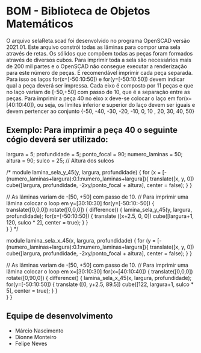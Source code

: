 # BOM - Biblioteca de Objetos Matemáticos

O arquivo selaReta.scad foi desenvolvido no programa OpenSCAD versão 2021.01.
Este arquivo constrói todas as lâminas para compor uma sela através de retas. Os sólidos que compõem todas as peças foram formados através de diversos cubos. Para imprimir toda a sela são necessários mais de 200 mil partes e o OpenSCAD não consegue executar a renderização para este número de peças.
É recomendável imprimir cada peça separada. Para isso os laços for(x=[-50:10:50]) e for(y=[-50:10:50]) devem indicar qual a peça deverá ser impressa. Cada eixo é composto por 11 peças e que no laço variam de [-50,+50] com passo de 10, que é a separação entre as peças. Para imprimir a peça 40 no eixo x deve-se colocar o laço em for(x=[40:10:40]), ou seja, os limites inferior e superior do laço devem ser iguais e devem pertencer ao conjunto {-50, -40, -30, -20, -10, 0, 10 , 20, 30, 40, 50}

## Exemplo: Para imprimir a peça 40 o seguinte cógio deverá ser utilizado:

largura = 5;
profundidade = 5;
ponto_focal = 90;
numero_laminas = 50;
altura = 90;
sulco = 25;    // Altura dos sulcos

/*
module lamina_sela_y_45(y, largura, profundidade) {
    for (x = [-(numero_laminas+largura):0.1:numero_laminas+largura]){
        translate([x, y, 0])
        cube([largura, profundidade, -2*x*y/ponto_focal + altura], center = false);
    }
}


// As lâminas variam de -[50, +50] com passo de 10.
// Para imprimir uma lâmina colocar o loop em y=[30:10:30]
for(y=[-50:10:-50]) {
    translate([0,0,0]) rotate([0,0,0]) {
        difference() {
            lamina_sela_y_45(y, largura, profundidade);
            for(x=[-50:10:50]) {
                translate ([x+2.5, 0, 0])
                cube([largura+1, 120, sulco * 2], center = true);
            }
        }    
    }
}
*/

module lamina_sela_x_45(x, largura, profundidade) {
    for (y = [-(numero_laminas+largura):0.1:numero_laminas+largura]){
        translate([x, y, 0])
        cube([largura, profundidade, -2*x*y/ponto_focal + altura], center = false);
    }
}


// As lâminas variam de -[50, +50] com passo de 10.
// Para imprimir uma lâmina colocar o loop em x=[30:10:30]
for(x=[40:10:40]) {
    translate([0,0,0]) rotate([0,90,0]) {
        difference() {
            lamina_sela_x_45(x, largura, profundidade);
            for(y=[-50:10:50]) {
                translate ([0, y+2.5, 89.5])
                cube([122, largura+1, sulco * 5], center = true);
            }
        }    
    }
}

## Equipe de desenvolvimento
- Márcio Nascimento
- Dionne Monteiro
- Felipe Neves
